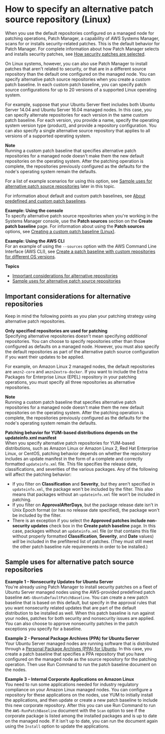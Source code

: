 # How to specify an alternative patch source repository \(Linux\)<a name="patch-manager-how-it-works-alt-source-repository"></a>

When you use the default repositories configured on a managed node for patching operations, Patch Manager, a capability of AWS Systems Manager, scans for or installs security\-related patches\. This is the default behavior for Patch Manager\. For complete information about how Patch Manager selects and installs security patches, see [How security patches are selected](patch-manager-how-it-works-selection.md)\.

On Linux systems, however, you can also use Patch Manager to install patches that aren't related to security, or that are in a different source repository than the default one configured on the managed node\. You can specify alternative patch source repositories when you create a custom patch baseline\. In each custom patch baseline, you can specify patch source configurations for up to 20 versions of a supported Linux operating system\. 

For example, suppose that your Ubuntu Server fleet includes both Ubuntu Server 14\.04 and Ubuntu Server 16\.04 managed nodes\. In this case, you can specify alternate repositories for each version in the same custom patch baseline\. For each version, you provide a name, specify the operating system version type \(product\), and provide a repository configuration\. You can also specify a single alternative source repository that applies to all versions of a supported operating system\.

**Note**  
Running a custom patch baseline that specifies alternative patch repositories for a managed node doesn't make them the new default repositories on the operating system\. After the patching operation is complete, the repositories previously configured as the defaults for the node's operating system remain the defaults\.

For a list of example scenarios for using this option, see [Sample uses for alternative patch source repositories](#patch-manager-how-it-works-alt-source-repository-examples) later in this topic\.

For information about default and custom patch baselines, see [About predefined and custom patch baselines](sysman-patch-baselines.md)\.

**Example: Using the console**  
To specify alternative patch source repositories when you're working in the Systems Manager console, use the **Patch sources** section on the **Create patch baseline** page\. For information about using the **Patch sources** options, see [Creating a custom patch baseline \(Linux\)](create-baseline-console-linux.md)\.

**Example: Using the AWS CLI**  
For an example of using the `--sources` option with the AWS Command Line Interface \(AWS CLI\), see [Create a patch baseline with custom repositories for different OS versions](patch-manager-cli-commands.md#patch-manager-cli-commands-create-patch-baseline-mult-sources)\.

**Topics**
+ [Important considerations for alternative repositories](#alt-source-repository-important)
+ [Sample uses for alternative patch source repositories](#patch-manager-how-it-works-alt-source-repository-examples)

## Important considerations for alternative repositories<a name="alt-source-repository-important"></a>

Keep in mind the following points as you plan your patching strategy using alternative patch repositories\.

**Only specified repositories are used for patching**  
Specifying alternative repositories doesn't mean specifying *additional* repositories\. You can choose to specify repositories other than those configured as defaults on a managed node\. However, you must also specify the default repositories as part of the alternative patch source configuration if you want their updates to be applied\.

For example, on Amazon Linux 2 managed nodes, the default repositories are `amzn2-core` and `amzn2extra-docker`\. If you want to include the Extra Packages for Enterprise Linux \(EPEL\) repository in your patching operations, you must specify all three repositories as alternative repositories\.

**Note**  
Running a custom patch baseline that specifies alternative patch repositories for a managed node doesn't make them the new default repositories on the operating system\. After the patching operation is complete, the repositories previously configured as the defaults for the node's operating system remain the defaults\.

**Patching behavior for YUM\-based distributions depends on the updateinfo\.xml manifest**  
When you specify alternative patch repositories for YUM\-based distributions, such as Amazon Linux or Amazon Linux 2, Red Hat Enterprise Linux, or CentOS, patching behavior depends on whether the repository includes an update manifest in the form of a complete and correctly formatted `updateinfo.xml` file\. This file specifies the release date, classifications, and severities of the various packages\. Any of the following will affect the patching behavior:
+ If you filter on **Classification** and **Severity**, but they aren't specified in `updateinfo.xml`, the package won't be included by the filter\. This also means that packages without an `updateinfo.xml` file won't be included in patching\.
+ If you filter on **ApprovalAfterDays**, but the package release date isn't in Unix Epoch format \(or has no release date specified\), the package won't be included by the filter\.
+ There is an exception if you select the **Approved patches include non\-security updates** check box in the **Create patch baseline** page\. In this case, packages without an `updateinfo.xml` file \(or that contains this file without properly formatted **Classification**, **Severity**, and **Date** values\) *will* be included in the prefiltered list of patches\. \(They must still meet the other patch baseline rule requirements in order to be installed\.\)

## Sample uses for alternative patch source repositories<a name="patch-manager-how-it-works-alt-source-repository-examples"></a>

**Example 1 – Nonsecurity Updates for Ubuntu Server**  
You're already using Patch Manager to install security patches on a fleet of Ubuntu Server managed nodes using the AWS\-provided predefined patch baseline `AWS-UbuntuDefaultPatchBaseline`\. You can create a new patch baseline that is based on this default, but specify in the approval rules that you want nonsecurity related updates that are part of the default distribution to be installed as well\. When this patch baseline is run against your nodes, patches for both security and nonsecurity issues are applied\. You can also choose to approve nonsecurity patches in the patch exceptions you specify for a baseline\.

**Example 2 \- Personal Package Archives \(PPA\) for Ubuntu Server**  
Your Ubuntu Server managed nodes are running software that is distributed through a [Personal Package Archives \(PPA\) for Ubuntu](https://launchpad.net/ubuntu/+ppas)\. In this case, you create a patch baseline that specifies a PPA repository that you have configured on the managed node as the source repository for the patching operation\. Then use Run Command to run the patch baseline document on the nodes\.

**Example 3 – Internal Corporate Applications on Amazon Linux**  
You need to run some applications needed for industry regulatory compliance on your Amazon Linux managed nodes\. You can configure a repository for these applications on the nodes, use YUM to initially install the applications, and then update or create a new patch baseline to include this new corporate repository\. After this you can use Run Command to run the `AWS-RunPatchBaseline` document with the `Scan` option to see if the corporate package is listed among the installed packages and is up to date on the managed node\. If it isn't up to date, you can run the document again using the `Install` option to update the applications\. 